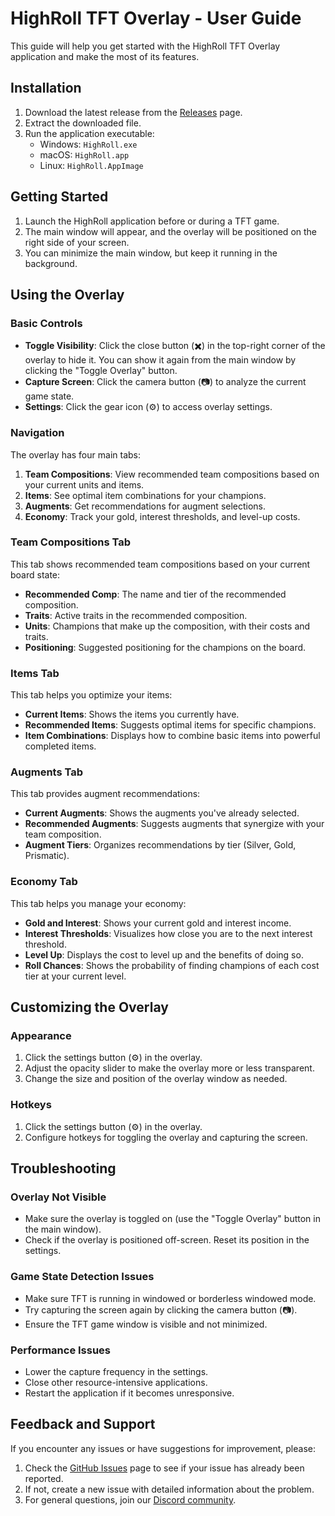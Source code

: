 # HighRoll TFT Overlay - User Guide

This guide will help you get started with the HighRoll TFT Overlay application and make the most of its features.

## Installation

1. Download the latest release from the [Releases](https://github.com/yourusername/HighRoll/releases) page.
2. Extract the downloaded file.
3. Run the application executable:
   - Windows: `HighRoll.exe`
   - macOS: `HighRoll.app`
   - Linux: `HighRoll.AppImage`

## Getting Started

1. Launch the HighRoll application before or during a TFT game.
2. The main window will appear, and the overlay will be positioned on the right side of your screen.
3. You can minimize the main window, but keep it running in the background.

## Using the Overlay

### Basic Controls

- **Toggle Visibility**: Click the close button (✖️) in the top-right corner of the overlay to hide it. You can show it again from the main window by clicking the "Toggle Overlay" button.
- **Capture Screen**: Click the camera button (📷) to analyze the current game state.
- **Settings**: Click the gear icon (⚙️) to access overlay settings.

### Navigation

The overlay has four main tabs:

1. **Team Compositions**: View recommended team compositions based on your current units and items.
2. **Items**: See optimal item combinations for your champions.
3. **Augments**: Get recommendations for augment selections.
4. **Economy**: Track your gold, interest thresholds, and level-up costs.

### Team Compositions Tab

This tab shows recommended team compositions based on your current board state:

- **Recommended Comp**: The name and tier of the recommended composition.
- **Traits**: Active traits in the recommended composition.
- **Units**: Champions that make up the composition, with their costs and traits.
- **Positioning**: Suggested positioning for the champions on the board.

### Items Tab

This tab helps you optimize your items:

- **Current Items**: Shows the items you currently have.
- **Recommended Items**: Suggests optimal items for specific champions.
- **Item Combinations**: Displays how to combine basic items into powerful completed items.

### Augments Tab

This tab provides augment recommendations:

- **Current Augments**: Shows the augments you've already selected.
- **Recommended Augments**: Suggests augments that synergize with your team composition.
- **Augment Tiers**: Organizes recommendations by tier (Silver, Gold, Prismatic).

### Economy Tab

This tab helps you manage your economy:

- **Gold and Interest**: Shows your current gold and interest income.
- **Interest Thresholds**: Visualizes how close you are to the next interest threshold.
- **Level Up**: Displays the cost to level up and the benefits of doing so.
- **Roll Chances**: Shows the probability of finding champions of each cost tier at your current level.

## Customizing the Overlay

### Appearance

1. Click the settings button (⚙️) in the overlay.
2. Adjust the opacity slider to make the overlay more or less transparent.
3. Change the size and position of the overlay window as needed.

### Hotkeys

1. Click the settings button (⚙️) in the overlay.
2. Configure hotkeys for toggling the overlay and capturing the screen.

## Troubleshooting

### Overlay Not Visible

- Make sure the overlay is toggled on (use the "Toggle Overlay" button in the main window).
- Check if the overlay is positioned off-screen. Reset its position in the settings.

### Game State Detection Issues

- Make sure TFT is running in windowed or borderless windowed mode.
- Try capturing the screen again by clicking the camera button (📷).
- Ensure the TFT game window is visible and not minimized.

### Performance Issues

- Lower the capture frequency in the settings.
- Close other resource-intensive applications.
- Restart the application if it becomes unresponsive.

## Feedback and Support

If you encounter any issues or have suggestions for improvement, please:

1. Check the [GitHub Issues](https://github.com/yourusername/HighRoll/issues) page to see if your issue has already been reported.
2. If not, create a new issue with detailed information about the problem.
3. For general questions, join our [Discord community](https://discord.gg/yourdiscord).
